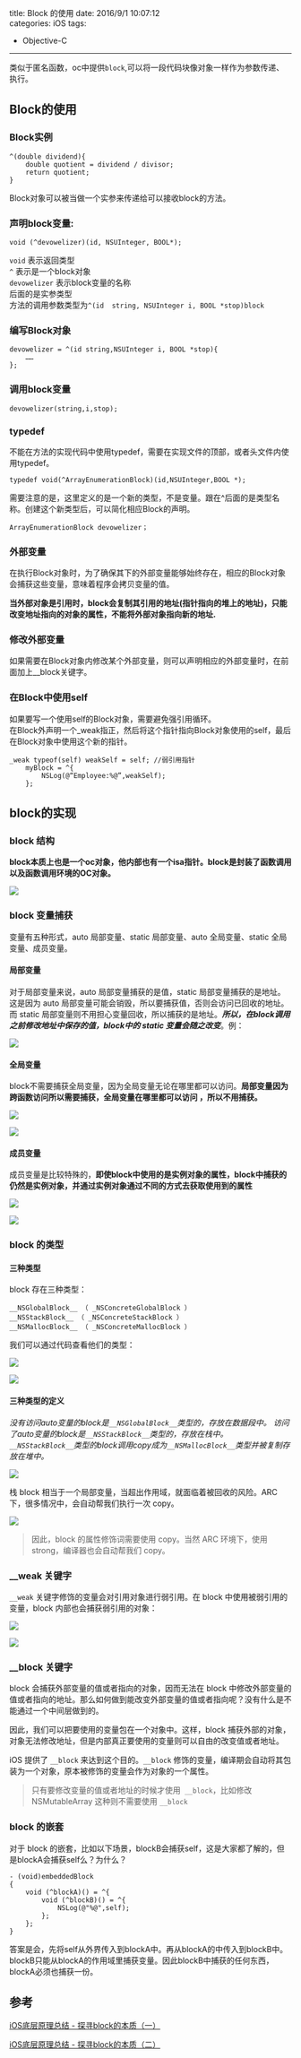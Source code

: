 title: Block 的使用
date: 2016/9/1 10:07:12  
categories: iOS
tags:
 - Objective-C

----

类似于匿名函数，oc中提供`block`,可以将一段代码块像对象一样作为参数传递、执行。

<!--more-->

## Block的使用
### Block实例
```objc
^(double dividend){
	double quotient = dividend / divisor;
	return quotient;
}
```
Block对象可以被当做一个实参来传递给可以接收block的方法。

### 声明block变量:
```objc 
void (^devowelizer)(id, NSUInteger, BOOL*);
```
`void` 表示返回类型  
`^` 表示是一个block对象  
`devowelizer` 表示block变量的名称  
后面的是实参类型  
方法的调用参数类型为`^(id  string, NSUInteger i, BOOL *stop)block`

### 编写Block对象
```objc
devowelizer = ^(id string,NSUInteger i, BOOL *stop){
	……
};
```

### 调用block变量
```objc
devowelizer(string,i,stop);
```
### typedef
不能在方法的实现代码中使用typedef，需要在实现文件的顶部，或者头文件内使用typedef。
```objc
typedef void(^ArrayEnumerationBlock)(id,NSUInteger,BOOL *);
```
需要注意的是，这里定义的是一个新的类型，不是变量。跟在^后面的是类型名称。创建这个新类型后，可以简化相应Block的声明。
```objc
ArrayEnumerationBlock devowelizer；
```

### 外部变量
在执行Block对象时，为了确保其下的外部变量能够始终存在，相应的Block对象会捕获这些变量，意味着程序会拷贝变量的值。

**当外部对象是引用时，block会复制其引用的地址(指针指向的堆上的地址)，只能改变地址指向的对象的属性，不能将外部对象指向新的地址.**

### 修改外部变量
如果需要在Block对象内修改某个外部变量，则可以声明相应的外部变量时，在前面加上__block关键字。

### 在Block中使用self
如果要写一个使用self的Block对象，需要避免强引用循环。  
在Block外声明一个_weak指正，然后将这个指针指向Block对象使用的self，最后在Block对象中使用这个新的指针。
```objc
_weak typeof(self) weakSelf = self;	//弱引用指针
	myBlock = ^{
		NSLog(@“Employee:%@”,weakSelf);
	};
```

## block的实现

### block 结构

**block本质上也是一个oc对象，他内部也有一个isa指针。block是封装了函数调用以及函数调用环境的OC对象。**

![](https://github.com/zhang759740844/MyImgs/blob/master/MyBlog/block_1.png?raw=true)

### block 变量捕获

变量有五种形式，auto 局部变量、static 局部变量、auto 全局变量、static 全局变量、成员变量。

#### 局部变量

对于局部变量来说，auto 局部变量捕获的是值，static 局部变量捕获的是地址。这是因为 auto 局部变量可能会销毁，所以要捕获值，否则会访问已回收的地址。而 static 局部变量则不用担心变量回收，所以捕获的是地址。***所以，在block调用之前修改地址中保存的值，block中的 static 变量会随之改变***。例：

![](https://github.com/zhang759740844/MyImgs/blob/master/MyBlog/block_2.png?raw=true)

#### 全局变量

block不需要捕获全局变量，因为全局变量无论在哪里都可以访问。**局部变量因为跨函数访问所以需要捕获，全局变量在哪里都可以访问 ，所以不用捕获。**

![](https://github.com/zhang759740844/MyImgs/blob/master/MyBlog/block_3.png?raw=true)

![](https://github.com/zhang759740844/MyImgs/blob/master/MyBlog/block_4.png?raw=true)

#### 成员变量

成员变量是比较特殊的，**即使block中使用的是实例对象的属性，block中捕获的仍然是实例对象，并通过实例对象通过不同的方式去获取使用到的属性**

![](https://github.com/zhang759740844/MyImgs/blob/master/MyBlog/block_6.png?raw=true)

![](https://github.com/zhang759740844/MyImgs/blob/master/MyBlog/block_5.png?raw=true)

### block 的类型

#### 三种类型

block 存在三种类型：

```objc
__NSGlobalBlock__ （ _NSConcreteGlobalBlock ）
__NSStackBlock__ （ _NSConcreteStackBlock ）
__NSMallocBlock__ （ _NSConcreteMallocBlock ）
```

我们可以通过代码查看他们的类型：

![](https://github.com/zhang759740844/MyImgs/blob/master/MyBlog/block_7.png?raw=true)

![](https://github.com/zhang759740844/MyImgs/blob/master/MyBlog/block_8.png?raw=true)

#### 三种类型的定义

**没有访问auto变量的block是*`__NSGlobalBlock__`*类型的，存放在数据段中。*
 *访问了auto变量的block是*`__NSStackBlock__`*类型的，存放在栈中。*
 `__NSStackBlock__`*类型的block调用copy成为*`__NSMallocBlock__`*类型并被复制存放在堆中。**

![](https://github.com/zhang759740844/MyImgs/blob/master/MyBlog/block_9.png?raw=true)

栈 block 相当于一个局部变量，当超出作用域，就面临着被回收的风险。ARC 下，很多情况中，会自动帮我们执行一次 copy。

![](https://github.com/zhang759740844/MyImgs/blob/master/MyBlog/block_10.png?raw=true)

> 因此，block 的属性修饰词需要使用 copy。当然 ARC 环境下，使用 strong，编译器也会自动帮我们 copy。

### __weak 关键字

`__weak` 关键字修饰的变量会对引用对象进行弱引用。在 block 中使用被弱引用的变量，block 内部也会捕获弱引用的对象：

![](https://github.com/zhang759740844/MyImgs/blob/master/MyBlog/block_11.png?raw=true)

![](https://github.com/zhang759740844/MyImgs/blob/master/MyBlog/block_12.png?raw=true)

### __block 关键字

block 会捕获外部变量的值或者指向的对象，因而无法在 block 中修改外部变量的值或者指向的地址。那么如何做到能改变外部变量的值或者指向呢？没有什么是不能通过一个中间层做到的。

因此，我们可以把要使用的变量包在一个对象中。这样，block 捕获外部的对象，对象无法修改地址，但是内部真正要使用的变量则可以自由的改变值或者地址。

iOS 提供了  `__block` 来达到这个目的。`__block` 修饰的变量，编译期会自动将其包装为一个对象，原本被修饰的变量会作为对象的一个属性。

> 只有要修改变量的值或者地址的时候才使用` __block`，比如修改 NSMutableArray 这种则不需要使用 `__block`

### block 的嵌套

对于 block 的嵌套，比如以下场景，blockB会捕获self，这是大家都了解的，但是blockA会捕获self么？为什么？

```objc
- (void)embeddedBlock
{
    void (^blockA)() = ^{
        void (^blockB)() = ^{
            NSLog(@"%@",self);
        };
    };
}
```

答案是会，先将self从外界传入到blockA中。再从blockA的中传入到blockB中。blockB只能从blockA的作用域里捕获变量。因此blockB中捕获的任何东西，blockA必须也捕获一份。

## 参考

[iOS底层原理总结 - 探寻block的本质（一）](https://www.jianshu.com/p/c99f4974ddb5)

[iOS底层原理总结 - 探寻block的本质（二）](https://www.jianshu.com/p/8865ff43f30e)